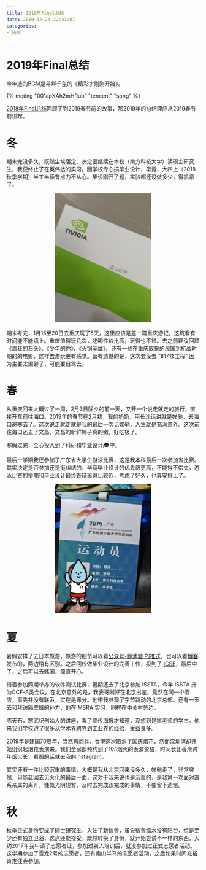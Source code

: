 ```yaml
---
title: 2019年Final总结
date: 2019-12-24 22:41:07
categories: 
- 随感
---
```


# 2019年Final总结

今年选的BGM是易烊千玺的《精彩才刚刚开始》。

{% meting "001apXAh2mHRub" "tencent" "song" %}

<!-- more -->

[2018年Final总结](https://liziwl.cn/2018/12/24/2018-final/)回顾了到2019春节前的故事，那2019年的总结理应从2019春节前讲起。

# 冬
期末完没多久，既然尘埃落定、决定要继续在本校（南方科技大学）读硕士研究生，我便终止了在英伟达的实习。回学校专心搞毕业设计，毕竟，大四上（2018秋季学期）半工半读有点力不从心。毕设刚开了题，实验都还没做多少，得抓紧了。

<div align=center><img src="/images/2019-final-1.png" style="max-width:50%" /></div>

期末考完，1月15至20日去重庆玩了5天，这里应该是差一篇重庆游记，这坑看有时间能不能填上。重庆值得玩几次，吃喝性价比高，玩得也不错。去之前建议回顾《疯狂的石头》、《少年的你》、《火锅英雄》、还有一些在重庆取景的民国到抗战时期的的电影，这样去游玩更有感觉。留有遗憾的是，这次去没去 “817核工程” 因为主要太偏僻了，可能要自驾去。

# 春
从重庆回来大概过了一周，2月3日除夕的前一天，又开一个说走就走的旅行，直接开车前往海口。2019年的春节在2月初，我的奶奶，用长沙话讲就是娭毑，去海口避寒去了。这次说走就走就是我的最后一次见娭毑，人生就是充满意外。这次前往海口还去了文昌，文昌的新鲜椰子真的嫩，好吃极了。

寒假过完，全心投入到了科研和毕业设计🎓中。

最后一学期我还参加了广东省大学生游泳比赛，这是我本科最后一次参加省比赛。其实决定是否参加还是挺纠结的，毕竟毕业设计的优先级更高，不能得不偿失，游泳比赛的排期和毕业设计最终答辩离得比较近，考虑了好久，也算安排上了。

<div align=center><img src="/images/2019-final-2.png" style="max-width:50%" /></div>

# 夏
暑假安排了去日本旅游，旅游的细节可以看[公众号-鲤池塘 的推送](https://mp.weixin.qq.com/s/mdAhhyxBzPabFJUQKO2rUw)，也可以看[博客](https://liziwl.cn/2019/07/10/travelogue-JAPAN/)发布的，两边稍有区别。之后回校做毕业设计的完善工作，投到了 [ICSE](https://2020.icse-conferences.org/details/icse-2020-papers/60/Collaborative-Bug-Finding-for-Android-Apps)，最后中了，之后可以去韩国，简直开心。

借着参加同期举办的软件测试比赛，暑期还去了北京参加 ISSTA，今年 ISSTA 升为CCF-A类会议。在北京意外的是，我表哥刚好在北京出差，竟然在同一个酒店，事先并没有联系，实在是缘分。他带我参观了字节跳动的北京总部。还有一天去和拜访隔壁班的孙力，他在 MSRA 实习，同样在中关村旁边。

陈天石，寒武纪创始人的讲座，看了宣传海报才知道，没想到是姚老师的学生。他来我们学校讲了很多从学术界跨界到工业界的经验，受益良多。

2019年是建国70周年，当然有阅兵，香港这次取消了国庆烟花，然而深圳湾却开始组织起烟花表演来。我们全家都预约到了10.1烟火的表演资格，时间长比香港跨年烟火长，看图的话就去我的Instagram。

其实还有一件比较沉重的事情，大概是我从北京回来没多久，娭毑走了，非常突然，只能赶回去见火化的最后一面，这对于我来说也是沉重的，是我第一次面对直系亲属的离开，慷慨光阴短暂，及时去完成该完成的事情，不要留下遗憾。

# 秋
秋季正式身份变成了硕士研究生，入住了新宿舍，虽说宿舍缩水没有阳台，但是至少还有独立卫浴，这点还能接受。既然转换了身份，就开始尝试不一样的东西，大约2017年我申请了志愿者证，参加过新人培训后，就没参加过正式志愿者活动。这学期参加了雪龙2号的志愿者，还有南山半马的志愿者活动，之后如果时间充裕肯定还会参加。
